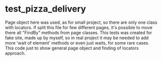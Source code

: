 # test_pizza_delivery
Page object here was used, as for small project, so there are only one class with locators. If split this file for few different pages, it's possible to move there all "FindBy" methods from page classes.
This tests was created for fake site, made up by myself, so in real project it may be needed to add more 'wait of element' methods or even just waits, for some rare cases. This code just to show general page object and finding of locators approach.

